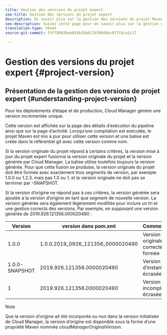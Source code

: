 ```yaml
---
title: Gestion des versions du projet expert
seo-title: Gestion des versions du projet expert
description: En savoir plus sur la gestion des versions du projet Maven.
seo-description: Suivez cette page pour en savoir plus sur la gestion des versions du projet Maven
translation-type: tm+mt
source-git-commit: f5ff89820eb843b35b617d300dbbc07f19ca2c17

---
```



# Gestion des versions du projet expert {#project-version}

## Présentation de la gestion des versions de projet expert {#understanding-project-version}

Pour les déploiements d’étape et de production, Cloud Manager génère une version incrémentée unique.

Cette version est affichée sur la page des détails d’exécution du pipeline ainsi que sur la page d’activité. Lorsqu’une compilation est exécutée, le projet Maven est mis à jour pour utiliser cette version et une balise est créée dans le référentiel git avec cette version comme nom.

Si la version originale du projet répond à certains critères, la version mise à jour du projet expert fusionne la version originale du projet et la version générée par Cloud Manager. La balise utilise toutefois toujours la version générée. Pour que cette fusion se produise, la version originale du projet doit être formée avec exactement trois segments de version, par exemple 1.0.0 ou 1.2.3, mais pas 1.0 ou 1, et la version originale ne doit pas se terminer par -SNAPSHOT.

Si la version d’origine ne répond pas à ces critères, la version générée sera ajoutée à la version d’origine en tant que segment de nouvelle version. La version générée sera également légèrement modifiée pour inclure un tri et une gestion corrects des versions. Par exemple, en supposant une version générée de 2019.926.121356.000020490 :

| **Version** | **version dans pom.xml** | **Commentaire** |
|---|---|---|
| 1.0.0 | 1.0.0.2019_0926_121356_0000020490 | Version originale correctement formée |
| 1.0.0-SNAPSHOT | 2019.926.121356.0000020490 | Version d’instantané, écrasée |
| 1 | 2019.926.121356.0000020490 | Version incomplète, écrasée |

>[!NOTE]
>
>Que la version d’origine ait été incorporée ou non dans la version initialisée de Cloud Manager, la version d’origine est disponible sous la forme d’une propriété Maven nommée *cloudManagerOriginalVersion.*
